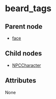 # beard_tags

## Parent node
- [face](../../face)

## Child nodes
- [NPCCharacter](NPCCharacter)

## Attributes
None